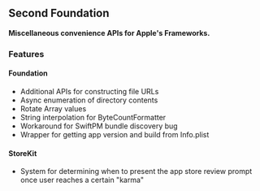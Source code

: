 ## Second Foundation

**Miscellaneous convenience APIs for Apple's Frameworks.**


### Features

#### Foundation

* Additional APIs for constructing file URLs
* Async enumeration of directory contents
* Rotate Array values
* String interpolation for ByteCountFormatter
* Workaround for SwiftPM bundle discovery bug
* Wrapper for getting app version and build from Info.plist

#### StoreKit

* System for determining when to present the app store review prompt once user reaches a certain "karma"
